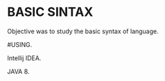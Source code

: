 # BASIC SINTAX

Objective was to study the basic syntax of language.

#USING.

Intellij IDEA.<p>
JAVA 8.